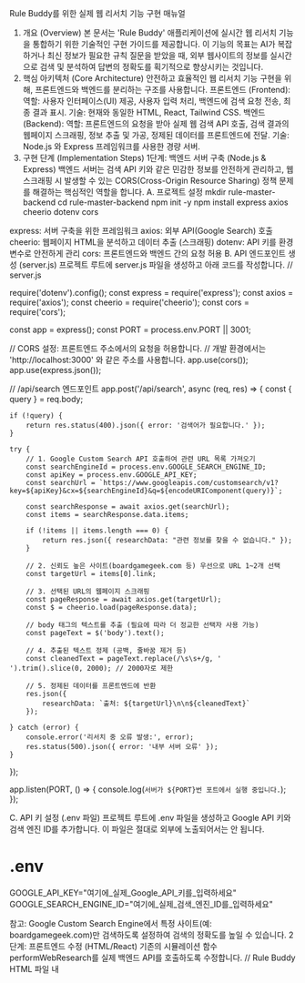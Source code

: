 Rule Buddy를 위한 실제 웹 리서치 기능 구현 매뉴얼
1. 개요 (Overview)
본 문서는 'Rule Buddy' 애플리케이션에 실시간 웹 리서치 기능을 통합하기 위한 기술적인 구현 가이드를 제공합니다. 이 기능의 목표는 AI가 복잡하거나 최신 정보가 필요한 규칙 질문을 받았을 때, 외부 웹사이트의 정보를 실시간으로 검색 및 분석하여 답변의 정확도를 획기적으로 향상시키는 것입니다.
2. 핵심 아키텍처 (Core Architecture)
안전하고 효율적인 웹 리서치 기능 구현을 위해, 프론트엔드와 백엔드를 분리하는 구조를 사용합니다.
프론트엔드 (Frontend):
역할: 사용자 인터페이스(UI) 제공, 사용자 입력 처리, 백엔드에 검색 요청 전송, 최종 결과 표시.
기술: 현재와 동일한 HTML, React, Tailwind CSS.
백엔드 (Backend):
역할: 프론트엔드의 요청을 받아 실제 웹 검색 API 호출, 검색 결과의 웹페이지 스크래핑, 정보 추출 및 가공, 정제된 데이터를 프론트엔드에 전달.
기술: Node.js 와 Express 프레임워크를 사용한 경량 서버.
3. 구현 단계 (Implementation Steps)
1단계: 백엔드 서버 구축 (Node.js & Express)
백엔드 서버는 검색 API 키와 같은 민감한 정보를 안전하게 관리하고, 웹 스크래핑 시 발생할 수 있는 CORS(Cross-Origin Resource Sharing) 정책 문제를 해결하는 핵심적인 역할을 합니다.
A. 프로젝트 설정
mkdir rule-master-backend
cd rule-master-backend
npm init -y
npm install express axios cheerio dotenv cors


express: 서버 구축을 위한 프레임워크
axios: 외부 API(Google Search) 호출
cheerio: 웹페이지 HTML을 분석하고 데이터 추출 (스크래핑)
dotenv: API 키를 환경 변수로 안전하게 관리
cors: 프론트엔드와 백엔드 간의 요청 허용
B. API 엔드포인트 생성 (server.js)
프로젝트 루트에 server.js 파일을 생성하고 아래 코드를 작성합니다.
// server.js

require('dotenv').config();
const express = require('express');
const axios = require('axios');
const cheerio = require('cheerio');
const cors = require('cors');

const app = express();
const PORT = process.env.PORT || 3001;

// CORS 설정: 프론트엔드 주소에서의 요청을 허용합니다.
// 개발 환경에서는 'http://localhost:3000' 와 같은 주소를 사용합니다.
app.use(cors()); 
app.use(express.json());

// /api/search 엔드포인트
app.post('/api/search', async (req, res) => {
    const { query } = req.body;

    if (!query) {
        return res.status(400).json({ error: '검색어가 필요합니다.' });
    }

    try {
        // 1. Google Custom Search API 호출하여 관련 URL 목록 가져오기
        const searchEngineId = process.env.GOOGLE_SEARCH_ENGINE_ID;
        const apiKey = process.env.GOOGLE_API_KEY;
        const searchUrl = `https://www.googleapis.com/customsearch/v1?key=${apiKey}&cx=${searchEngineId}&q=${encodeURIComponent(query)}`;
        
        const searchResponse = await axios.get(searchUrl);
        const items = searchResponse.data.items;

        if (!items || items.length === 0) {
            return res.json({ researchData: "관련 정보를 찾을 수 없습니다." });
        }

        // 2. 신뢰도 높은 사이트(boardgamegeek.com 등) 우선으로 URL 1~2개 선택
        const targetUrl = items[0].link; 

        // 3. 선택된 URL의 웹페이지 스크래핑
        const pageResponse = await axios.get(targetUrl);
        const $ = cheerio.load(pageResponse.data);
        
        // body 태그의 텍스트를 추출 (필요에 따라 더 정교한 선택자 사용 가능)
        const pageText = $('body').text();

        // 4. 추출된 텍스트 정제 (공백, 줄바꿈 제거 등)
        const cleanedText = pageText.replace(/\s\s+/g, ' ').trim().slice(0, 2000); // 2000자로 제한

        // 5. 정제된 데이터를 프론트엔드에 반환
        res.json({ 
            researchData: `출처: ${targetUrl}\n\n${cleanedText}`
        });

    } catch (error) {
        console.error('리서치 중 오류 발생:', error);
        res.status(500).json({ error: '내부 서버 오류' });
    }
});

app.listen(PORT, () => {
    console.log(`서버가 ${PORT}번 포트에서 실행 중입니다.`);
});


C. API 키 설정 (.env 파일)
프로젝트 루트에 .env 파일을 생성하고 Google API 키와 검색 엔진 ID를 추가합니다. 이 파일은 절대로 외부에 노출되어서는 안 됩니다.
# .env
GOOGLE_API_KEY="여기에_실제_Google_API_키를_입력하세요"
GOOGLE_SEARCH_ENGINE_ID="여기에_실제_검색_엔진_ID를_입력하세요"


참고: Google Custom Search Engine에서 특정 사이트(예: boardgamegeek.com)만 검색하도록 설정하여 검색의 정확도를 높일 수 있습니다.
2단계: 프론트엔드 수정 (HTML/React)
기존의 시뮬레이션 함수 performWebResearch를 실제 백엔드 API를 호출하도록 수정합니다.
// Rule Buddy HTML 파일 내 <script type="text/babel"> 부분

// 웹 리서치 함수 (수정됨)
const performWebResearch = async (query) => {
    try {
        // 로컬에서 실행 중인 백엔드 서버의 API 엔드포인트를 호출합니다.
        const response = await fetch('http://localhost:3001/api/search', {
            method: 'POST',
            headers: {
                'Content-Type': 'application/json',
            },
            body: JSON.stringify({ query: query }),
        });

        if (!response.ok) {
            // API 호출 실패 시 null을 반환하여 리서치 없이 진행
            console.error('웹 리서치 API 호출에 실패했습니다.');
            return null;
        }

        const data = await response.json();
        return data.researchData; // 백엔드에서 가공된 텍스트 반환

    } catch (error) {
        console.error('웹 리서치 중 네트워크 오류 발생:', error);
        return null;
    }
};

// handleSend 함수는 수정할 필요 없이 그대로 사용합니다.
// ... 기존 handleSend 함수 로직 ...


4. 실행 및 테스트
백엔드 서버 실행:
node server.js


프론트엔드 실행:
기존 방식대로 HTML 파일을 브라우저에서 엽니다.
테스트:
'아크노바' 게임을 선택하고, "아크노바 코뿔소 카드 능력 알려줘"와 같이 복잡한 질문을 입력합니다.
프론트엔드에서 "심층 검색 중..." 메시지가 표시되고, 백엔드 콘솔에는 API 호출 및 스크래핑 로그가 나타납니다.
잠시 후, 실제 웹 검색 결과를 바탕으로 생성된 정확한 답변이 채팅창에 표시됩니다.
이 매뉴얼을 통해 개발자는 Rule Buddy에 강력한 실시간 웹 리서치 기능을 성공적으로 구현할 수 있을 것입니다.
